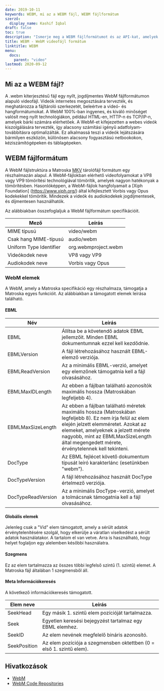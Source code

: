 ```yaml
---
date: 2019-10-11
keywords: WEBM, mi az a WEBM fájl, WEBM fájlformátum
szerző:
  display_name: Kashif Iqbal
draft: false
toc: true
description: "Ismerje meg a WEBM fájlformátumot és az API-kat, amelyek WEBM-fájlokat hozhatnak létre és nyithatnak meg."
title: WEBM - WebM videofájl formátum
linktitle: WEBM
menu:
  docs:
    parent: "video"
lastmod: 2020-09-12
---
```


## Mi az a WEBM fájl?

A .webm kiterjesztésű fájl egy nyílt, jogdíjmentes WebM fájlformátumon alapuló videofájl. Videók internetes megosztására tervezték, és meghatározza a fájltároló szerkezetét, beleértve a videó- és hangformátumokat. A WebM 100%-ban ingyenes, és kiváló minőséget valósít meg nyílt technológiákon, például HTML-en, HTTP-n és TCP/IP-n, amelyek bárki számára elérhetőek. A WebM-et kifejezetten a webes videók kiszolgálására tervezték, így alacsony számítási igényű adatfolyam-továbbításra optimalizálták. Ez alkalmassá teszi a videók lejátszására bármilyen eszközön, különösen alacsony fogyasztású netbookokon, kéziszámítógépeken és táblagépeken.

## WEBM fájlformátum

A WebM fájlstruktúra a Matroska [MKV](/hu/video/mkv/) tárolófájl formátum egy részhalmazán alapul. A WebM-fájlokban elérhető videofolyamokat a VP8 vagy VP9 tömörítési technológiával tömörítik, amelyek nagyon hatékonyak a tömörítésben. Hasonlóképpen, a WebM-fájlok hangfolyamait a [Xiph Foundation] (https://www.xiph.org/) által kifejlesztett Vorbis vagy Opus kodekekkel tömörítik. Mindezek a videók és audiokodekek jogdíjmentesek, és díjmentesen használhatók.

Az alábbiakban összefoglaljuk a WebM fájlformátum specifikációit.

|Mező|Leírás|
---|---|
|MIME típusú |video/webm|
|Csak hang MIME-típusú |audio/webm|
|Uniform Type Identifier| org.webmproject.webm|
|Videókodek neve| VP8 vagy VP9|
|Audiokodek neve| Vorbis vagy Opus|

### WebM elemek

A WebM, amely a Matroska specifikáció egy részhalmaza, támogatja a Matroska egyes funkcióit. Az alábbiakban a támogatott elemek leírása található.

#### EBML

|Név |Leírás|
---|---|
|EBML|Állítsa be a követendő adatok EBML jellemzőit. Minden EBML dokumentumnak ezzel kell kezdődnie.|
|EBMLVersion |A fájl létrehozásához használt EBML-elemző verziója.|
|EBMLReadVersion|Az a minimális EBML-verzió, amelyet egy elemzőnek támogatnia kell a fájl olvasásához.|
|EBMLMaxIDLength |Az ebben a fájlban található azonosítók maximális hossza (Matroskában legfeljebb 4).|
|EBMLMaxSizeLength|Az ebben a fájlban található méretek maximális hossza (Matroskában legfeljebb 8). Ez nem írja felül az elem elején jelzett elemméretet. Azokat az elemeket, amelyeknek a jelzett mérete nagyobb, mint az EBMLMaxSizeLength által megengedett mérete, érvénytelennek kell tekinteni.|
|DocType|Az EBML fejlécet követő dokumentum típusát leíró karakterlánc (esetünkben "webm").|
|DocTypeVersion|A fájl létrehozásához használt DocType értelmező verziója.|
|DocTypeReadVersion|Az a minimális DocType-verzió, amelyet a tolmácsnak támogatnia kell a fájl olvasásához.|

#### Globális elemek

Jelenleg csak a "Vid" elem támogatott, amely a sérült adatok érvénytelenítésére szolgál, hogy elkerülje a váratlan viselkedést a sérült adatok használatakor. A tartalom el van vetve. Arra is használható, hogy helyet foglaljon egy alelemben későbbi használatra.

#### Szegmens
Ez az elem tartalmazza az összes többi legfelső szintű (1. szintű) elemet. A Matroska fájl általában 1 szegmensből áll.

#### Meta Információkeresés

A következő információkeresés támogatott.

|Elem neve |Leírás|
---|---|
|SeekHead |Egy másik 1. szintű elem pozícióját tartalmazza.|
|Seek |Egyetlen keresési bejegyzést tartalmaz egy EBML elemhez.|
|SeekID |Az elem nevének megfelelő bináris azonosító.|
|SeekPosition |Az elem pozíciója a szegmensben oktettben (0 = első 1. szintű elem).|

## Hivatkozások

* [WebM](https://www.webmproject.org/)
* [WebM Code Repositories](https://www.webmproject.org/code/#webp-repositories)

